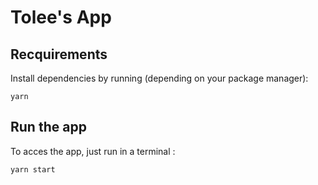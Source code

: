 # Tolee's App

## Recquirements

Install dependencies by running (depending on your package manager):

```
yarn
```

## Run the app

To acces the app, just run in a terminal :

```
yarn start
```
